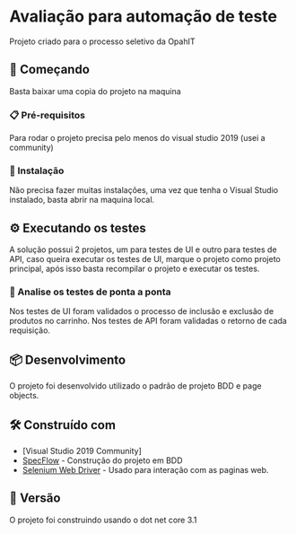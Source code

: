 # Avaliação para automação de teste

Projeto criado para o processo seletivo da OpahIT

## 🚀 Começando

Basta baixar uma copia do projeto na maquina

### 📋 Pré-requisitos

Para rodar o projeto precisa pelo menos do visual studio 2019 (usei a community)

### 🔧 Instalação

Não precisa fazer muitas instalações, uma vez que tenha o Visual Studio instalado,
basta abrir na maquina local.

## ⚙️ Executando os testes

A solução possui 2 projetos, um para testes de UI e outro para testes de API,
caso queira executar os testes de UI, marque o projeto como projeto principal,
após isso basta recompilar o projeto e executar os testes.

### 🔩 Analise os testes de ponta a ponta

Nos testes de UI foram validados o processo de inclusão e exclusão de produtos no carrinho.
Nos testes de API foram validadas o retorno de cada requisição.

## 📦 Desenvolvimento

O projeto foi desenvolvido utilizado o padrão de projeto BDD e page objects.

## 🛠️ Construído com

* [Visual Studio 2019 Community]
* [SpecFlow](https://specflow.org/) - Construção do projeto em BDD
* [Selenium Web Driver](https://www.selenium.dev/) - Usado para interação com as paginas web.

## 📌 Versão

O projeto foi construindo usando o dot net core 3.1 


